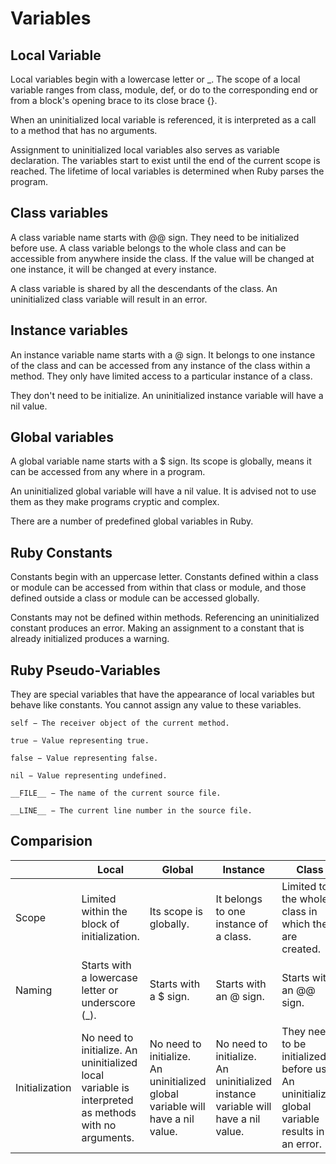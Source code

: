 **Variables**
=========


Local Variable
--------------

Local variables begin with a lowercase letter or _. The scope of a local variable ranges from class, module, def, or do to the corresponding end or from a block's opening brace to its close brace {}.

When an uninitialized local variable is referenced, it is interpreted as a call to a method that has no arguments.

Assignment to uninitialized local variables also serves as variable declaration. The variables start to exist until the end of the current scope is reached. The lifetime of local variables is determined when Ruby parses the program.

Class variables
---------------

A class variable name starts with @@ sign. They need to be initialized before use. A class variable belongs to the whole class and can be accessible from anywhere inside the class. If the value will be changed at one instance, it will be changed at every instance.

A class variable is shared by all the descendants of the class. An uninitialized class variable will result in an error. 

Instance variables
------------------

An instance variable name starts with a @ sign. It belongs to one instance of the class and can be accessed from any instance of the class within a method. They only have limited access to a particular instance of a class.

They don't need to be initialize. An uninitialized instance variable will have a nil value.

Global variables
----------------

A global variable name starts with a $ sign. Its scope is globally, means it can be accessed from any where in a program.

An uninitialized global variable will have a nil value. It is advised not to use them as they make programs cryptic and complex.

There are a number of predefined global variables in Ruby.

Ruby Constants
--------------

Constants begin with an uppercase letter. Constants defined within a class or module can be accessed from within that class or module, and those defined outside a class or module can be accessed globally.

Constants may not be defined within methods. Referencing an uninitialized constant produces an error. Making an assignment to a constant that is already initialized produces a warning.

Ruby Pseudo-Variables
---------------------

They are special variables that have the appearance of local variables but behave like constants. You cannot assign any value to these variables.

    self − The receiver object of the current method.

    true − Value representing true.

    false − Value representing false.

    nil − Value representing undefined.

    __FILE__ − The name of the current source file.

    __LINE__ − The current line number in the source file.



Comparision
-----------

|        	|Local|Global                                                                       	| Instance|Class|
|----------------	|-----------------------------------------------------------------------------------------------------	|--------------------------------------------------------------------------------	|----------------------------------------------------------------------------------	|-----------------------------------------------------------------------------------------------	|
| Scope          	| Limited within the block of initialization.                                                         	| Its scope is globally.                                                         	| It belongs to one instance of a class.                                           	| Limited to the whole class in which they are created.                                         	|
| Naming         	| Starts with a lowercase letter or underscore (_).                                                   	| Starts with a $ sign.                                                          	| Starts with an @ sign.                                                           	| Starts with an @@ sign.                                                                       	|
| Initialization 	| No need to initialize. An uninitialized local variable is interpreted as methods with no arguments. 	| No need to initialize. An uninitialized global variable will have a nil value. 	| No need to initialize. An uninitialized instance variable will have a nil value. 	| They need to be initialized before use. An uninitialized global variable results in an error. 	|

